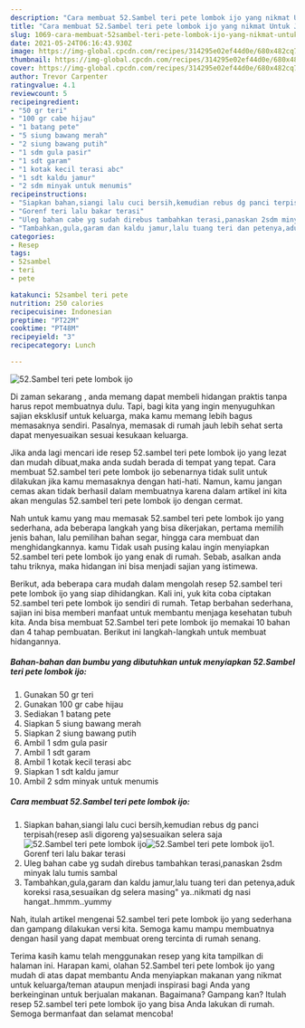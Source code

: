 ```yaml
---
description: "Cara membuat 52.Sambel teri pete lombok ijo yang nikmat Untuk Jualan"
title: "Cara membuat 52.Sambel teri pete lombok ijo yang nikmat Untuk Jualan"
slug: 1069-cara-membuat-52sambel-teri-pete-lombok-ijo-yang-nikmat-untuk-jualan
date: 2021-05-24T06:16:43.930Z
image: https://img-global.cpcdn.com/recipes/314295e02ef44d0e/680x482cq70/52sambel-teri-pete-lombok-ijo-foto-resep-utama.jpg
thumbnail: https://img-global.cpcdn.com/recipes/314295e02ef44d0e/680x482cq70/52sambel-teri-pete-lombok-ijo-foto-resep-utama.jpg
cover: https://img-global.cpcdn.com/recipes/314295e02ef44d0e/680x482cq70/52sambel-teri-pete-lombok-ijo-foto-resep-utama.jpg
author: Trevor Carpenter
ratingvalue: 4.1
reviewcount: 5
recipeingredient:
- "50 gr teri"
- "100 gr cabe hijau"
- "1 batang pete"
- "5 siung bawang merah"
- "2 siung bawang putih"
- "1 sdm gula pasir"
- "1 sdt garam"
- "1 kotak kecil terasi abc"
- "1 sdt kaldu jamur"
- "2 sdm minyak untuk menumis"
recipeinstructions:
- "Siapkan bahan,siangi lalu cuci bersih,kemudian rebus dg panci terpisah(resep asli digoreng ya)sesuaikan selera saja"
- "Gorenf teri lalu bakar terasi"
- "Uleg bahan cabe yg sudah direbus tambahkan terasi,panaskan 2sdm minyak lalu tumis sambal"
- "Tambahkan,gula,garam dan kaldu jamur,lalu tuang teri dan petenya,aduk koreksi rasa,sesuaikan dg selera masing&#34; ya..nikmati dg nasi hangat..hmmm..yummy"
categories:
- Resep
tags:
- 52sambel
- teri
- pete

katakunci: 52sambel teri pete 
nutrition: 250 calories
recipecuisine: Indonesian
preptime: "PT22M"
cooktime: "PT48M"
recipeyield: "3"
recipecategory: Lunch

---
```



![52.Sambel teri pete lombok ijo](https://img-global.cpcdn.com/recipes/314295e02ef44d0e/680x482cq70/52sambel-teri-pete-lombok-ijo-foto-resep-utama.jpg)

Di zaman  sekarang , anda memang dapat membeli hidangan praktis tanpa harus repot membuatnya dulu. Tapi, bagi kita yang ingin menyuguhkan sajian eksklusif untuk keluarga, maka kamu memang lebih bagus memasaknya sendiri. Pasalnya, memasak di rumah jauh lebih sehat serta dapat menyesuaikan sesuai kesukaan keluarga.

Jika anda lagi mencari ide resep 52.sambel teri pete lombok ijo yang lezat dan mudah dibuat,maka anda sudah berada di tempat yang tepat. Cara membuat 52.sambel teri pete lombok ijo  sebenarnya tidak sulit untuk dilakukan jika kamu memasaknya dengan hati-hati. Namun, kamu jangan cemas akan tidak berhasil dalam membuatnya 
karena dalam artikel ini kita akan mengulas 52.sambel teri pete lombok ijo dengan cermat.  



Nah untuk kamu yang mau memasak 52.sambel teri pete lombok ijo yang sederhana, ada beberapa langkah yang bisa dikerjakan, pertama memilih jenis bahan, lalu pemilihan bahan segar, hingga cara membuat dan menghidangkannya. kamu Tidak usah pusing kalau ingin menyiapkan 52.sambel teri pete lombok ijo yang enak di rumah. Sebab, asalkan anda  tahu triknya, maka hidangan ini bisa menjadi sajian yang istimewa.

Berikut, ada beberapa cara mudah dalam mengolah resep 52.sambel teri pete lombok ijo yang siap dihidangkan. Kali ini, yuk kita coba ciptakan 52.sambel teri pete lombok ijo sendiri di rumah. Tetap berbahan sederhana, sajian ini bisa memberi manfaat untuk membantu menjaga kesehatan tubuh kita. Anda bisa membuat 52.Sambel teri pete lombok ijo memakai 10 bahan dan 4 tahap pembuatan. Berikut ini langkah-langkah untuk membuat hidangannya.

<!--inarticleads1-->

##### Bahan-bahan dan bumbu yang dibutuhkan untuk menyiapkan 52.Sambel teri pete lombok ijo:

1. Gunakan 50 gr teri
1. Gunakan 100 gr cabe hijau
1. Sediakan 1 batang pete
1. Siapkan 5 siung bawang merah
1. Siapkan 2 siung bawang putih
1. Ambil 1 sdm gula pasir
1. Ambil 1 sdt garam
1. Ambil 1 kotak kecil terasi abc
1. Siapkan 1 sdt kaldu jamur
1. Ambil 2 sdm minyak untuk menumis




<!--inarticleads2-->

##### Cara membuat 52.Sambel teri pete lombok ijo:

1. Siapkan bahan,siangi lalu cuci bersih,kemudian rebus dg panci terpisah(resep asli digoreng ya)sesuaikan selera saja
<img src="https://img-global.cpcdn.com/steps/1d4b45be93208782/160x128cq70/52sambel-teri-pete-lombok-ijo-langkah-memasak-1-foto.jpg" alt="52.Sambel teri pete lombok ijo"><img src="https://img-global.cpcdn.com/steps/6b8d27096fd9d084/160x128cq70/52sambel-teri-pete-lombok-ijo-langkah-memasak-1-foto.jpg" alt="52.Sambel teri pete lombok ijo">1. Gorenf teri lalu bakar terasi
1. Uleg bahan cabe yg sudah direbus tambahkan terasi,panaskan 2sdm minyak lalu tumis sambal
1. Tambahkan,gula,garam dan kaldu jamur,lalu tuang teri dan petenya,aduk koreksi rasa,sesuaikan dg selera masing&#34; ya..nikmati dg nasi hangat..hmmm..yummy




Nah, itulah artikel mengenai  52.sambel teri pete lombok ijo  yang sederhana dan gampang dilakukan versi kita. Semoga kamu mampu membuatnya dengan hasil yang dapat membuat oreng tercinta di rumah senang. 

Terima kasih kamu telah menggunakan resep yang kita tampilkan di halaman ini. Harapan kami, olahan  52.Sambel teri pete lombok ijo yang mudah di atas dapat membantu Anda menyiapkan makanan yang nikmat untuk keluarga/teman ataupun menjadi inspirasi bagi Anda yang berkeinginan untuk berjualan makanan. Bagaimana? Gampang kan? Itulah resep 52.sambel teri pete lombok ijo yang bisa Anda lakukan di rumah. Semoga bermanfaat dan selamat mencoba!

